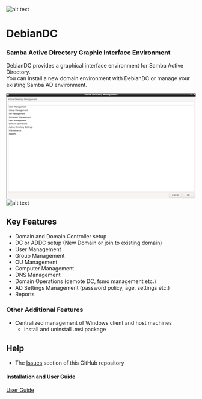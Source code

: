 ![alt text](docs/screenshots/DebianDC-UserGuide/DebianDC_Logo-bookworm.png "DebianDC Main Menu")
<br>
# DebianDC
### Samba Active Directory Graphic Interface Environment<br>
DebianDC provides a graphical interface environment for Samba Active Directory.<br>
You can install a new domain environment with DebianDC or manage your existing Samba AD environment.<br>

![alt text](docs/DebianDC-UserGuide/screenshots/DebianDC-ADManager.png "DebianDC ADManager Menu")
<br>
![alt text](docs/screenshots/DebianDC-UserGuide/DebianDC-StartMenu.png "DebianDC StartMenu")

## Key Features
- Domain and Domain Controller setup
- DC or ADDC setup (New Domain or join to existing domain)
- User Management
- Group Management
- OU Management
- Computer Management
- DNS Management
- Domain Operations (demote DC, fsmo management etc.)
- AD Settings Management (password policy, age, settings etc.)
- Reports
### Other Additional Features
- Centralized management of Windows client and host machines
    - install and uninstall .msi package

## Help
- The [Issues](https://github.com/eesmer/DebianDC/issues) section of this GitHub repository
#### Installation and User Guide
[User Guide](https://github.com/eesmer/DebianDC/blob/master/docs/DebianDC-UserGuide/DebianDC-UserGuide.md)
